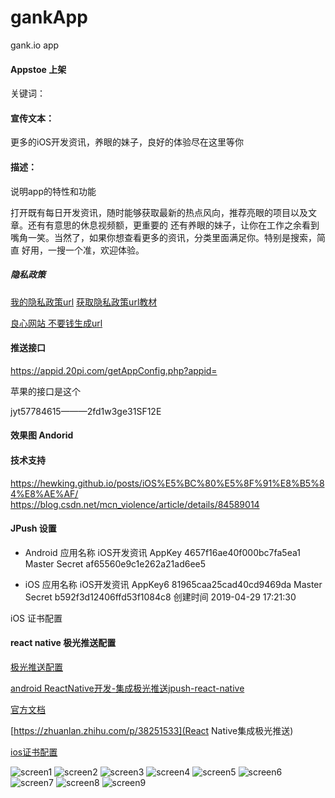 # gankApp
gank.io app

#### Appstoe 上架
关键词：    

#### 宣传文本：
更多的iOS开发资讯，养眼的妹子，良好的体验尽在这里等你

#### 描述：
说明app的特性和功能

打开既有每日开发资讯，随时能够获取最新的热点风向，推荐亮眼的项目以及文章。还有有意思的休息视频额，更重要的
还有养眼的妹子，让你在工作之余看到嘴角一笑。当然了，如果你想查看更多的资讯，分类里面满足你。特别是搜索，简直
好用，一搜一个准，欢迎体验。

##### 隐私政策
[我的隐私政策url](https://www.privacypolicies.com/privacy/view/637bf02e6ebe545edaa952ae50b964b6)
[获取隐私政策url教材](https://medium.com/%E5%BD%BC%E5%BE%97%E6%BD%98%E7%9A%84-swift-ios-app-%E9%96%8B%E7%99%BC%E5%95%8F%E9%A1%8C%E8%A7%A3%E7%AD%94%E9%9B%86/%E7%94%A2%E7%94%9F-app-%E4%B8%8A%E6%9E%B6%E9%9C%80%E8%A6%81%E7%9A%84%E9%9A%B1%E7%A7%81%E6%AC%8A%E6%94%BF%E7%AD%96-url-7bc4746cf75d)

[良心网站 不要钱生成url](https://app.privacypolicies.com/builder/download/retrieve?token=637bf02e6ebe545edaa952ae50b964b6)
#### 推送接口

https://appid.20pi.com/getAppConfig.php?appid=

苹果的接口是这个

jyt57784615———2fd1w3ge31SF12E

#### 效果图 Andorid

#### 技术支持
https://hewking.github.io/posts/iOS%E5%BC%80%E5%8F%91%E8%B5%84%E8%AE%AF/
https://blog.csdn.net/mcn_violence/article/details/84589014

#### JPush 设置
- Android
应用名称 iOS开发资讯
AppKey 4657f16ae40f000bc7fa5ea1
Master Secret af65560e9c1e262a21ad6ee5

- iOS 
应用名称 iOS开发资讯
AppKey6 81965caa25cad40cd9469da
Master Secret b592f3d12406ffd53f1084c8
创建时间 2019-04-29 17:21:30

iOS 证书配置


#### react native 极光推送配置
[极光推送配置](https://github.com/jpush/jpush-react-native)

[android ReactNative开发-集成极光推送jpush-react-native](https://lyichao.github.io/reactnative/2018/12/07/ReactNative%E5%BC%80%E5%8F%91-%E9%9B%86%E6%88%90%E6%9E%81%E5%85%89%E6%8E%A8%E9%80%81jpush-react-native/)

[官方文档](https://github.com/jpush/jpush-react-native/blob/master/documents/android_usage.md)

[https://zhuanlan.zhihu.com/p/38251533](React Native集成极光推送)

[ios证书配置](https://xnxy.github.io/2018/03/08/iOS%E8%AF%81%E4%B9%A6%E9%85%8D%E7%BD%AE%E6%8C%87%E5%8C%97/)

![screen1](https://github.com/hewking/gankApp/blob/master/art/screen.png)
![screen2](https://github.com/hewking/gankApp/blob/master/art/screen2.png)
![screen3](https://github.com/hewking/gankApp/blob/master/art/screen3.png)
![screen4](https://github.com/hewking/gankApp/blob/master/art/screen4.png)
![screen5](https://github.com/hewking/gankApp/blob/master/art/screen5.png)
![screen6](https://github.com/hewking/gankApp/blob/master/art/screen6.png)
![screen7](https://github.com/hewking/gankApp/blob/master/art/screen7.png)
![screen8](https://github.com/hewking/gankApp/blob/master/art/screen8.png)
![screen9](https://github.com/hewking/gankApp/blob/master/art/screen9.png)







